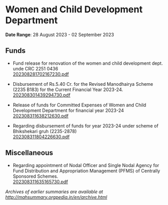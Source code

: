 # Women and Child Development Department

**Date Range**: 28 August 2023 - 02 September 2023


## Funds
- Fund release for renovation of the women and child development dept. unde CRC 2251 0436\
  [202308281702167230.pdf](https://gr.maharashtra.gov.in/Site/Upload/Government%20Resolutions/English/202308281702167230.pdf)

- Disbursement of Rs.5.40 Cr. for the Revised Manodhairya Scheme (2235 B183) for the Current Financial Year 2023-24.\
  [202308301439294730.pdf](https://gr.maharashtra.gov.in/Site/Upload/Government%20Resolutions/English/202308301439294730.pdf)

- Release of funds for Committed Expenses of Women and Child Development Department for financial year 2023-24\
  [202308311638212630.pdf](https://gr.maharashtra.gov.in/Site/Upload/Government%20Resolutions/English/202308311638212630.pdf)

- Regarding disbursement of funds for year 2023-24 under scheme of Bhikshekari gruh (2235-2878)\
  [202308311804226630.pdf](https://gr.maharashtra.gov.in/Site/Upload/Government%20Resolutions/English/202308311804226630.pdf)

## Miscellaneous
- Regarding appointment of Nodal Officer and Single Nodal Agency for Fund Distribution and Appropriation Management (PFMS) of Centrally Sponsored Schemes.\
  [202308311635165730.pdf](https://gr.maharashtra.gov.in/Site/Upload/Government%20Resolutions/English/202308311635165730.pdf)


*Archives of earlier summaries are available at http://mahsummary.orgpedia.in/en/archive.html*